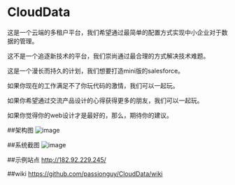 CloudData
========

  这是一个云端的多租户平台，我们希望通过最简单的配置方式实现中小企业对于数据的管理。
  
  这不是一个追逐新技术的平台，我们崇尚通过最合理的方式解决技术难题。
  
  这是一个漫长而持久的计划，我们想要打造mini版的salesforce。
  
  如果你现在的工作满足不了你玩代码的激情，我们可以一起玩。
  
  如果你希望通过交流产品设计的心得获得更多的朋友，我们可以一起玩。
  
  如果你觉得你的web设计才是最好的，那么，期待你的建议。
  
##架构图
   ![image](https://github.com/passionguy/CloudData/blob/master/CloudData-backend/CloudData.jpg)

##系统截图
   ![image](https://github.com/passionguy/CloudData/blob/master/CloudData-backend/snapshot.png)

##示例站点
  http://182.92.229.245/

##wiki
 https://github.com/passionguy/CloudData/wiki
